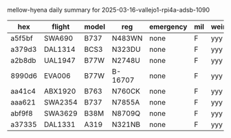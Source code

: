 mellow-hyena daily summary for 2025-03-16-vallejo1-rpi4a-adsb-1090

|hex|flight|model|reg|emergency|mil|weirdo|
|--|--|--|--|--|--|--|
|a5f5bf|SWA690|B737|N483WN|none|F|yyy|
|a379d3|DAL1314|BCS3|N323DU|none|F|yyy|
|a2b8db|UAL1947|B77W|N2748U|none|F|yyy|
|8990d6|EVA006|B77W|B-16707|none|F|yyy|
|aa41c4|ABX1920|B763|N760CK|none|F|yyy|
|aaa621|SWA2354|B737|N7855A|none|F|yyy|
|abf9f8|SWA3629|B38M|N8709Q|none|F|yyy|
|a37335|DAL1331|A319|N321NB|none|F|yyy|
